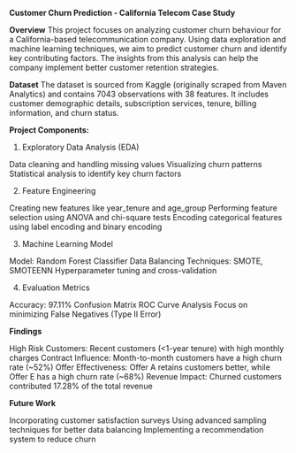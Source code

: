 **Customer Churn Prediction - California Telecom Case Study**

**Overview**
This project focuses on analyzing customer churn behaviour for a California-based telecommunication company. Using data exploration and machine learning techniques, we aim to predict customer churn and identify key contributing factors. The insights from this analysis can help the company implement better customer retention strategies.

**Dataset**
The dataset is sourced from Kaggle (originally scraped from Maven Analytics) and contains 7043 observations with 38 features. It includes customer demographic details, subscription services, tenure, billing information, and churn status.

**Project Components:**

1. Exploratory Data Analysis (EDA)

Data cleaning and handling missing values
Visualizing churn patterns
Statistical analysis to identify key churn factors

2. Feature Engineering

Creating new features like year_tenure and age_group
Performing feature selection using ANOVA and chi-square tests
Encoding categorical features using label encoding and binary encoding

3. Machine Learning Model

Model: Random Forest Classifier
Data Balancing Techniques: SMOTE, SMOTEENN
Hyperparameter tuning and cross-validation

4. Evaluation Metrics

Accuracy: 97.11%
Confusion Matrix
ROC Curve Analysis
Focus on minimizing False Negatives (Type II Error)

**Findings**

High Risk Customers: Recent customers (<1-year tenure) with high monthly charges
Contract Influence: Month-to-month customers have a high churn rate (~52%)
Offer Effectiveness: Offer A retains customers better, while Offer E has a high churn rate (~68%)
Revenue Impact: Churned customers contributed 17.28% of the total revenue

**Future Work**

Incorporating customer satisfaction surveys
Using advanced sampling techniques for better data balancing
Implementing a recommendation system to reduce churn
